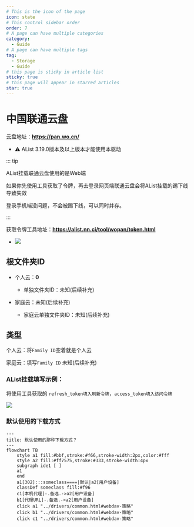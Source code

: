```yaml
---
# This is the icon of the page
icon: state
# This control sidebar order
order: 7
# A page can have multiple categories
category:
  - Guide
# A page can have multiple tags
tag:
  - Storage
  - Guide
# this page is sticky in article list
sticky: true
# this page will appear in starred articles
star: true
---
```


# 中国联通云盘

云盘地址：**https://pan.wo.cn/**

- :warning: AList 3.19.0版本及以上版本才能使用本驱动

::: tip

AList挂载联通云盘使用的是Web端

如果你先使用工具获取了令牌，再去登录网页端联通云盘会将AList挂载的踢下线导致失效

登录手机端没问题，不会被踢下线，可以同时并存。

:::

获取令牌工具地址：**https://alist.nn.ci/tool/wopan/token.html**

- ![](/img/drivers/wopan/wopan-tool.png)



## **根文件夹ID**

- 个人云：**0**
  - 单独文件夹ID：未知(后续补充)

- 家庭云：未知(后续补充)
  - 家庭云单独文件夹ID：未知(后续补充)



## **类型**

个人云：将`Family ID`空着就是个人云


家庭云：填写`Family ID` 未知(后续补充)


### **AList挂载填写示例：**

将使用工具获取的 `refresh_token填入刷新令牌`，`access_token填入访问令牌`

![](/img/drivers/wopan/add-wopan.png)


### **默认使用的下载方式**

```mermaid
---
title: 默认使用的那种下载方式？
---
flowchart TB
    style a1 fill:#bbf,stroke:#f66,stroke-width:2px,color:#fff
    style a2 fill:#ff7575,stroke:#333,stroke-width:4px
    subgraph ide1 [ ]
    a1
    end
    a1[302]:::someclass====|默认|a2[用户设备]
    classDef someclass fill:#f96
    c1[本机代理]-.备选.->a2[用户设备]
    b1[代理URL]-.备选.->a2[用户设备]
    click a1 "../drivers/common.html#webdav-策略"
    click b1 "../drivers/common.html#webdav-策略"
    click c1 "../drivers/common.html#webdav-策略"
```
